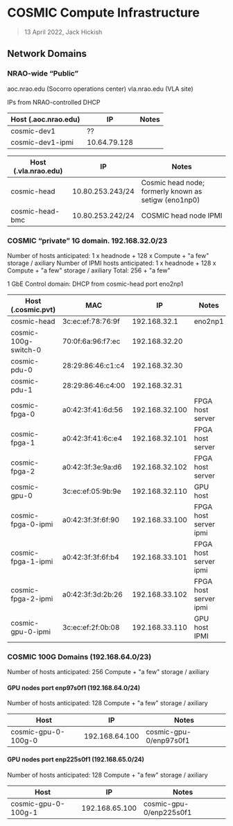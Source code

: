 # COSMIC Compute Infrastructure
>13 April 2022, Jack Hickish

## Network Domains

### NRAO-wide “Public”

aoc.nrao.edu (Socorro operations center)
vla.nrao.edu (VLA site)

IPs from NRAO-controlled DHCP

Host (.aoc.nrao.edu) | IP | Notes
-|-|-
cosmic-dev1 | ?? |
cosmic-dev1-ipmi| 10.64.79.128 | 

Host (.vla.nrao.edu)|IP|Notes
-|-|-
cosmic-head|10.80.253.243/24|Cosmic head node; formerly known as setigw (eno1np0)
cosmic-head-bmc|10.80.253.242/24|COSMIC head node IPMI


### COSMIC “private” 1G domain. 192.168.32.0/23

Number of hosts anticipated: 1 x headnode + 128 x Compute + "a few" storage / axiliary
Number of IPMI hosts anticipated: 1 x headnode + 128 x Compute + "a few" storage / axiliary
Total: 256 + "a few"


1 GbE Control domain:
DHCP from cosmic-head port eno2np1


Host (.cosmic.pvt) |MAC|IP|Notes
-|-|-|-
cosmic-head|3c:ec:ef:78:76:9f|192.168.32.1|eno2np1
cosmic-100g-switch-0|70:0f:6a:96:f7:ec|192.168.32.20|
cosmic-pdu-0|28:29:86:46:c1:c4|192.168.32.30|
cosmic-pdu-1|28:29:86:46:c4:00|192.168.32.31|
cosmic-fpga-0|a0:42:3f:41:6d:56|192.168.32.100|FPGA host server
cosmic-fpga-1|a0:42:3f:41:6c:e4|192.168.32.101|FPGA host server
cosmic-fpga-2|a0:42:3f:3e:9a:d6|192.168.32.102|FPGA host server
cosmic-gpu-0|3c:ec:ef:05:9b:9e|192.168.32.110|GPU host
cosmic-fpga-0-ipmi|a0:42:3f:3f:6f:90|192.168.33.100|FPGA host server ipmi
cosmic-fpga-1-ipmi|a0:42:3f:3f:6f:b4|192.168.33.101|FPGA host server ipmi
cosmic-fpga-2-ipmi|a0:42:3f:3d:2b:26|192.168.33.102|FPGA host server ipmi
cosmic-gpu-0-ipmi|3c:ec:ef:2f:0b:08|192.168.33.110|GPU host IPMI


### COSMIC 100G Domains (192.168.64.0/23)

Number of hosts anticipated: 256 Compute + "a few" storage / axiliary

#### GPU nodes port enp97s0f1 (192.168.64.0/24)

Number of hosts anticipated: 128 Compute + "a few" storage / axiliary

Host|IP|Notes
-|-|-
cosmic-gpu-0-100g-0|192.168.64.100|cosmic-gpu-0/enp97s0f1

#### GPU nodes port enp225s0f1 (192.168.65.0/24)

Number of hosts anticipated: 128 Compute + "a few" storage / axiliary

Host|IP|Notes
-|-|-
cosmic-gpu-0-100g-1|192.168.65.100|cosmic-gpu-0/enp225s0f1
